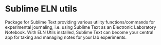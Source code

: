 # Sublime ELN utils

Package for Sublime Text providing various utility functions/commands for experimental journaling, i.e. using Sublime Text as an Electronic Laboratory Notebook.
With ELN Utils installed, Sublime Text can become your central app for taking and managing notes for your lab experiments.


